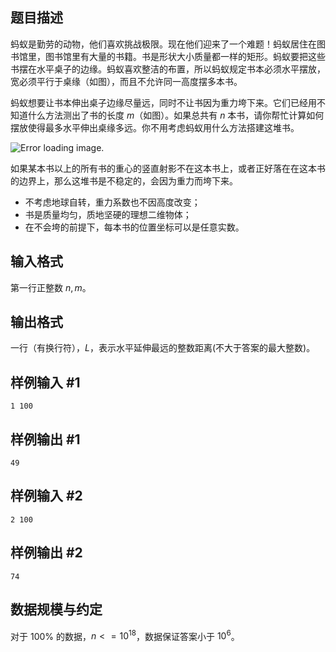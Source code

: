 ## 题目描述
蚂蚁是勤劳的动物，他们喜欢挑战极限。现在他们迎来了一个难题！蚂蚁居住在图书馆里，图书馆里有大量的书籍。书是形状大小质量都一样的矩形。蚂蚁要把这些书摆在水平桌子的边缘。蚂蚁喜欢整洁的布置，所以蚂蚁规定书本必须水平摆放，宽必须平行于桌缘（如图），而且不允许同一高度摆多本书。

蚂蚁想要让书本伸出桌子边缘尽量远，同时不让书因为重力垮下来。它们已经用不知道什么方法测出了书的长度 $m$（如图）。如果总共有 $n$ 本书，请你帮忙计算如何摆放使得最多水平伸出桌缘多远。你不用考虑蚂蚁用什么方法搭建这堆书。

![Error loading image.](file://2048_IMG_0.gif)

如果某本书以上的所有书的重心的竖直射影不在这本书上，或者正好落在在这本书的边界上，那么这堆书是不稳定的，会因为重力而垮下来。

- 不考虑地球自转，重力系数也不因高度改变；
- 书是质量均匀，质地坚硬的理想二维物体；
- 在不会垮的前提下，每本书的位置坐标可以是任意实数。

## 输入格式
第一行正整数 $n,m$。
## 输出格式
一行（有换行符），$L$，表示水平延伸最远的整数距离(不大于答案的最大整数)。
## 样例输入 #1
```plain
1 100
```
## 样例输出 #1
```plain
49
```
## 样例输入 #2
```plain
2 100
```
## 样例输出 #2
```plain
74
```
## 数据规模与约定
对于 $100\%$ 的数据，$n <= 10^{18}$，数据保证答案小于 $10^6$。